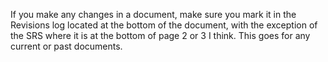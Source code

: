 If you make any changes in a document, make sure you mark it in the Revisions log located at the bottom of the document, with the exception of the SRS where it is at the bottom of page 2 or 3 I think. This goes for any current or past documents.

